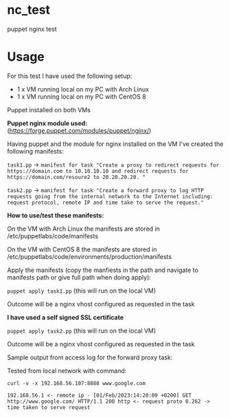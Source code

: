 # nc_test
puppet nginx test
# Usage
For this test I have used the following setup:

- 1 x VM running local on my PC with Arch Linux
- 1 x VM running local on my PC with CentOS 8

Puppet installed on both VMs 

**Puppet nginx module used:** (https://forge.puppet.com/modules/puppet/nginx/)

Having puppet and the module for nginx installed on the VM I've created the following manifests:

`task1.pp`  -> `manifest for task "Create a proxy to redirect requests for https://domain.com to 10.10.10.10 and redirect requests for https://domain.com/resoure2 to 20.20.20.20. "`

`task2.pp` -> `manifest for task "Create a forward proxy to log HTTP requests going from the internal network to the Internet including: request protocol, remote IP and time take to serve the request."`

**How to use/test these manifests:**

On the VM with Arch Linux the manifests are stored in /etc/puppetlabs/code/manifests

On the VM with CentOS 8 the manifests are stored in /etc/puppetlabs/code/environments/production/manifests

Apply the manifests (copy the manfiests in the path and navigate to manifests path or give full path when doing apply):

`puppet apply task1.pp`  (this will run on the local VM)

Outcome will be a nginx vhost configured as requested in the task

**I have used a self signed SSL certificate**

`puppet apply task2.pp` (this will run on the local VM)

Outcome will be a nginx vhost configured as requested in the task


Sample output from access log for the forward proxy task:

Tested from local network with command:

 `curl -v -x 192.168.56.107:8888 www.google.com`

`192.168.56.1 <- remote ip - [01/Feb/2023:14:20:09 +0200] GET http://www.google.com/ HTTP/1.1 200 http <- request proto 0.262 -> time taken to serve request`
                                                                        


